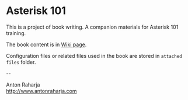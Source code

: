 Asterisk 101
============

This is a project of book writing. A companion materials for Asterisk 101 training.

The book content is in [Wiki page](https://github.com/antonraharja/book-asterisk-101/wiki).

Configuration files or related files used in the book are stored in ```attached files``` folder.

--

Anton Raharja  
http://www.antonraharja.com
